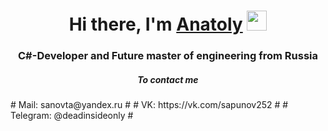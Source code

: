 <h1 align="center">Hi there, I'm <a href="https://github.com/Sapunov-Anatoly" target="_blank">Anatoly</a> 
<img src="https://github.com/blackcater/blackcater/raw/main/images/Hi.gif" height="32"/></h1>
<h3 align="center">C#-Developer and Future master of engineering from Russia</h3>
<h5 align="center">To contact me</h5>
# Mail: sanovta@yandex.ru #
# VK: https://vk.com/sapunov252 #
# Telegram: @deadinsideonly #
